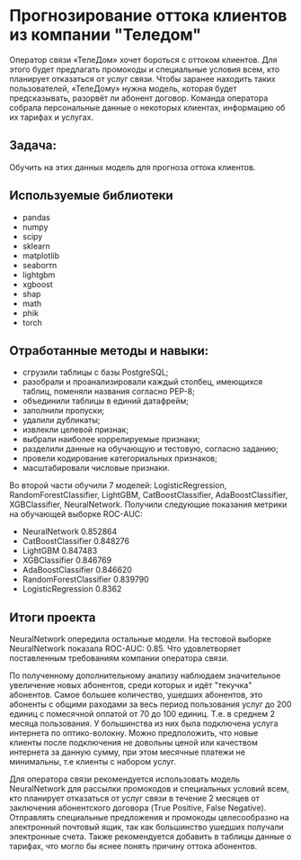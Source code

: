 # Прогнозирование оттока клиентов из компании "Теледом"

Оператор связи «ТелеДом» хочет бороться с оттоком клиентов. Для этого будет предлагать промокоды и специальные условия всем, кто планирует отказаться от услуг связи. Чтобы заранее находить таких пользователей, «ТелеДому» нужна модель, которая будет предсказывать, разорвёт ли абонент договор. Команда оператора собрала персональные данные о некоторых клиентах, информацию об их тарифах и услугах.

## Задача:

Обучить на этих данных модель для прогноза оттока клиентов.

## Используемые библиотеки
- pandas
- numpy
- scipy
- sklearn
- matplotlib
- seaborтn
- lightgbm
- xgboost
- shap
- math
- phik
- torch

## Отработанные методы и навыки:<br>

 - сгрузили таблицы с базы PostgreSQL; <br>
 - разобрали и проанализировали каждый столбец, имеющихся таблиц, поменяли названия согласно PEP-8;<br>
 - объединили таблицы в единий датафрейм;<br>
 - заполнили пропуски;<br>
 - удалили дубликаты;<br>
 - извлекли целевой признак;<br>
 - выбрали наиболее коррелируемые признаки;<br>
 - разделили данные на обучающую и тестовую, согласно заданию;<br>
 - провели кодирование категориальных признаков;<br>
 - масштабировали числовые признаки.<br>

 Во второй части обучили 7 моделей: LogisticRegression, RandomForestClassifier, LightGBM, CatBoostClassifier, AdaBoostClassifier, XGBClassifier, NeuralNetwork. Получили следующие показания метрики на обучающей выборке ROC-AUC:<br>
 
 - NeuralNetwork	        0.852864<br>
 - CatBoostClassifier	    0.848276<br>
 - LightGBM	              0.847483<br>
 - XGBClassifier	        0.846769<br>
 - AdaBoostClassifier	    0.846620<br>
 - RandomForestClassifier	0.839790<br>
 - LogisticRegression	    0.8362<br>

## Итоги проекта

NeuralNetwork опередила остальные модели. На тестовой выборке NeuralNetwork показала ROC-AUC: 0.85. Что удовлетворяет поставленным требованиям компании оператора связи. 

По полученному дополнительному анализу наблюдаем значительное увеличение новых абонентов, среди которых и идёт "текучка" абонентов. Самое большее количество, ушедших абонентов, это абоненты с общими раходами за весь период пользования услуг до 200 единиц с помесячной оплатой от 70 до 100 единиц. Т.е. в среднем 2 месяца пользования. У большинства из них была подключена услуга интернета по оптико-волокну. Можно предположить, что новые клиенты после подключения не довольны ценой или качеством интернета за данную сумму, при этом месячные платежи не минимальны, т.е клиенты с набором услуг.

Для оператора связи рекомендуется использовать модель NeuralNetwork для рассылки промокодов и специальных условий всем, кто планирует отказаться от услуг связи в течение 2 месяцев от заключения абонентского договора (True Positive, False Negative). Отправлять специальные предложения и промокоды целесообразно на электронный почтовый ящик, так как большинство ушедших получали электронные счета. Также рекомендуется добавить в таблицы данные о тарифах, что могло бы яснее понять причину оттока абонентов.


```python

